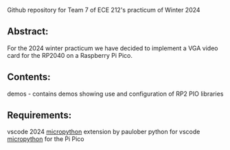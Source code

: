 Github repository for Team 7 of ECE 212's practicum of Winter 2024

## Abstract:
For the 2024 winter practicum we have decided to implement a VGA video card for the RP2040 on a Raspberry Pi Pico.

## Contents:
demos  - contains demos showing use and configuration of RP2 PIO
         libraries

## Requirements:
vscode 2024
[micropython](https://github.com/paulober/MicroPico) extension by paulober
python for vscode
[micropython](https://www.raspberrypi.com/documentation/microcontrollers/micropython.html) for the Pi Pico

